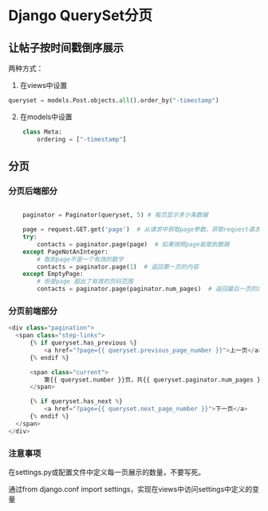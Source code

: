 # Django QuerySet分页

## 让帖子按时间戳倒序展示

两种方式：
1. 在views中设置

```python
queryset = models.Post.objects.all().order_by("-timestamp")
```

2. 在models中设置
```python
    class Meta:
        ordering = ["-timestamp"]
```


## 分页

### 分页后端部分

```python

    paginator = Paginator(queryset, 5) # 每页显示多少条数据

    page = request.GET.get('page')  # 从请求中获取page参数，获取request请求的具体页数
    try:
        contacts = paginator.page(page)  # 如果按照page能取到数据
    except PageNotAnInteger:
        # 取到page不是一个有效的数字 
        contacts = paginator.page(1)  # 返回第一页的内容
    except EmptyPage:
        # 但是page 超出了有效的页码范围
        contacts = paginator.page(paginator.num_pages)  # 返回最后一页的内容
```


### 分页前端部分

```python
<div class="pagination">
  <span class="step-links">
      {% if queryset.has_previous %}
          <a href="?page={{ queryset.previous_page_number }}">上一页</a>
      {% endif %}

      <span class="current">
          第{{ queryset.number }}页，共{{ queryset.paginator.num_pages }}页。
      </span>

      {% if queryset.has_next %}
          <a href="?page={{ queryset.next_page_number }}">下一页</a>
      {% endif %}
  </span>
</div>

```


### 注意事项

在settings.py或配置文件中定义每一页展示的数量，不要写死。

通过from django.conf import settings，实现在views中访问settings中定义的变量
